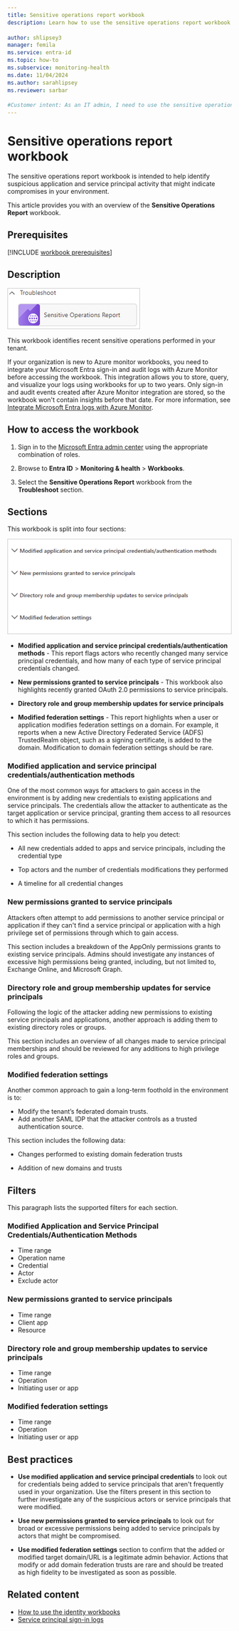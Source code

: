 ```yaml
---
title: Sensitive operations report workbook
description: Learn how to use the sensitive operations report workbook in Microsoft Entra ID to explore suspicious app and service principal activity.

author: shlipsey3
manager: femila
ms.service: entra-id
ms.topic: how-to
ms.subservice: monitoring-health
ms.date: 11/04/2024
ms.author: sarahlipsey
ms.reviewer: sarbar

#Customer intent: As an IT admin, I need to use the sensitive operations report workbook to explore suspicious app and service principal activity so I can identify compromises in my environment.
---
```


# Sensitive operations report workbook

The sensitive operations report workbook is intended to help identify suspicious application and service principal activity that might indicate compromises in your environment.

This article provides you with an overview of the **Sensitive Operations Report** workbook.

## Prerequisites

[!INCLUDE [workbook prerequisites](../../includes/workbook-prerequisites.md)]

## Description

![Workbook category](./media/workbook-sensitive-operations-report/workbook-category.png)

This workbook identifies recent sensitive operations performed in your tenant.

If your organization is new to Azure monitor workbooks, you need to integrate your Microsoft Entra sign-in and audit logs with Azure Monitor before accessing the workbook. This integration allows you to store, query, and visualize your logs using workbooks for up to two years. Only sign-in and audit events created after Azure Monitor integration are stored, so the workbook won't contain insights before that date. For more information, see [Integrate Microsoft Entra logs with Azure Monitor](howto-integrate-activity-logs-with-azure-monitor-logs.yml).
 
## How to access the workbook

1. Sign in to the [Microsoft Entra admin center](https://entra.microsoft.com) using the appropriate combination of roles.

1. Browse to **Entra ID** > **Monitoring & health** > **Workbooks**.

1. Select the **Sensitive Operations Report** workbook from the **Troubleshoot** section.

## Sections

This workbook is split into four sections:

![Screenshot of the workbook sections.](./media/workbook-sensitive-operations-report/workbook-sections.png)

- **Modified application and service principal credentials/authentication methods** - This report flags actors who recently changed many service principal credentials, and how many of each type of service principal credentials changed.

- **New permissions granted to service principals** - This workbook also highlights recently granted OAuth 2.0 permissions to service principals. 

- **Directory role and group membership updates for service principals**

- **Modified federation settings** - This report highlights when a user or application modifies federation settings on a domain. For example, it reports when a new Active Directory Federated Service (ADFS) TrustedRealm object, such as a signing certificate, is added to the domain. Modification to domain federation settings should be rare. 

### Modified application and service principal credentials/authentication methods

One of the most common ways for attackers to gain access in the environment is by adding new credentials to existing applications and service principals. The credentials allow the attacker to authenticate as the target application or service principal, granting them access to all resources to which it has permissions.

This section includes the following data to help you detect:

- All new credentials added to apps and service principals, including the credential type

- Top actors and the number of credentials modifications they performed

- A timeline for all credential changes

### New permissions granted to service principals

Attackers often attempt to add permissions to another service principal or application if they can't find a service principal or application with a high privilege set of permissions through which to gain access.

This section includes a breakdown of the AppOnly permissions grants to existing service principals. Admins should investigate any instances of excessive high permissions being granted, including, but not limited to, Exchange Online, and Microsoft Graph.

### Directory role and group membership updates for service principals 

Following the logic of the attacker adding new permissions to existing service principals and applications, another approach is adding them to existing directory roles or groups.

This section includes an overview of all changes made to service principal memberships and should be reviewed for any additions to high privilege roles and groups.

### Modified federation settings

Another common approach to gain a long-term foothold in the environment is to:

- Modify the tenant’s federated domain trusts.
- Add another SAML IDP that the attacker controls as a trusted authentication source. 

This section includes the following data:

- Changes performed to existing domain federation trusts

- Addition of new domains and trusts

## Filters

This paragraph lists the supported filters for each section.

### Modified Application and Service Principal Credentials/Authentication Methods

- Time range
- Operation name
- Credential
- Actor
- Exclude actor

### New permissions granted to service principals

- Time range
- Client app
- Resource

### Directory role and group membership updates to service principals

- Time range
- Operation
- Initiating user or app

### Modified federation settings

- Time range
- Operation
- Initiating user or app

## Best practices

- **Use modified application and service principal credentials** to look out for credentials being added to service principals that aren't frequently used in your organization. Use the filters present in this section to further investigate any of the suspicious actors or service principals that were modified.

- **Use new permissions granted to service principals** to look out for broad or excessive permissions being added to service principals by actors that might be compromised.  

- **Use modified federation settings** section to confirm that the added or modified target domain/URL is a legitimate admin behavior. Actions that modify or add domain federation trusts are rare and should be treated as high fidelity to be investigated as soon as possible.

## Related content

- [How to use the identity workbooks](howto-use-workbooks.md)
- [Service principal sign-in logs](concept-service-principal-sign-ins.md)
